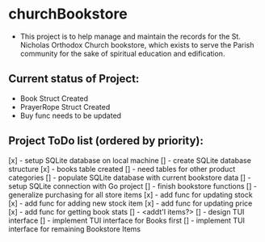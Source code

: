 # churchBookstore

- This project is to help manage and maintain the records for the St. Nicholas Orthodox Church bookstore, which exists to serve the Parish community for the sake of spiritual education and edification.

## Current status of Project:

- Book Struct Created
- PrayerRope Struct Created
- Buy func needs to be updated

## Project ToDo list (ordered by priority):
[x] - setup SQLite database on local machine
[] - create SQLite database structure
 [x] - books table created
 [] - need tables for other product categories
[] - populate SQLite database with current bookstore data
[] - setup SQLite connection with Go project
[] - finish bookstore functions
 [] - generalize purchasing for all store items
 [x] - add func for updating stock
 [x] - add func for adding new stock item
 [x] - add func for updating price
 [x] - add func for getting book stats
 [] - <addt'l items?>
[] - design TUI interface
[] - implement TUI interface for Books first
[] - implement TUI interface for remaining Bookstore Items
